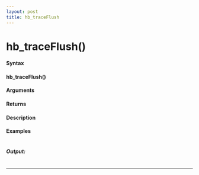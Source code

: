 ```yaml
---
layout: post
title: hb_traceFlush
---
```


# hb_traceFlush()


#### Syntax

#### hb_traceFlush()

#### Arguments

#### Returns

#### Description

#### Examples

```

```

##### Output:

```

```

---